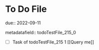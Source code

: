 # To Do File

due:: 2022-09-11

metadatafield:: todoTestFile_215_0

- [ ] Task of todoTestFile_215 1 [[Query me]]
